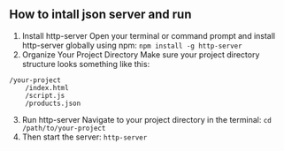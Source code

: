 ## How to intall json server and run

1. Install http-server
Open your terminal or command prompt and install http-server globally using npm:
`npm install -g http-server`
2. Organize Your Project Directory
Make sure your project directory structure looks something like this:
```
/your-project
    /index.html
    /script.js
    /products.json
```
3. Run http-server
Navigate to your project directory in the terminal:
`cd /path/to/your-project`
4. Then start the server:
`http-server`